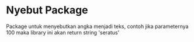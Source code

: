 # Nyebut Package

Package untuk menyebutkan angka menjadi teks, contoh jika parameternya 100 maka library ini akan return string 'seratus'
